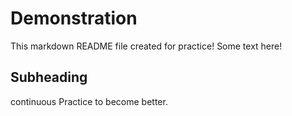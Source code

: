 # Demonstration 
This markdown README file created for practice!
Some text here!

## Subheading

continuous Practice to become better.
